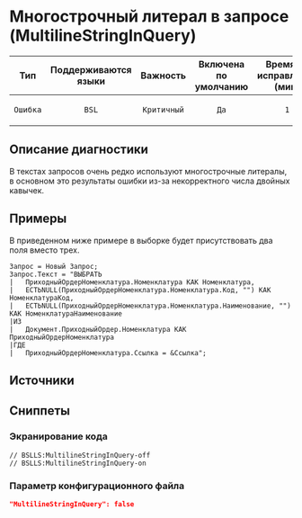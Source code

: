 # Многострочный литерал в запросе (MultilineStringInQuery)

|   Тип    |    Поддерживаются<br>языки    |  Важность   |    Включена<br>по умолчанию    |    Время на<br>исправление (мин)    |                             Теги                             |
|:--------:|:-----------------------------:|:-----------:|:------------------------------:|:-----------------------------------:|:------------------------------------------------------------:|
| `Ошибка` |             `BSL`             | `Критичный` |              `Да`              |                 `1`                 |       `badpractice`<br>`suspicious`<br>`unpredictable`       |

<!-- Блоки выше заполняются автоматически, не трогать -->
## Описание диагностики
<!-- Описание диагностики заполняется вручную. Необходимо понятным языком описать смысл и схему работу -->

В текстах запросов очень редко используют многострочные литералы, в основном это результаты ошибки из-за некорректного числа двойных кавычек.

## Примеры
<!-- В данном разделе приводятся примеры, на которые диагностика срабатывает, а также можно привести пример, как можно исправить ситуацию -->

В приведенном ниже примере в выборке будет присутствовать два поля вместо трех.

```bsl
Запрос = Новый Запрос;
Запрос.Текст = "ВЫБРАТЬ
|	ПриходныйОрдерНоменклатура.Номенклатура КАК Номенклатура,
|	ЕСТЬNULL(ПриходныйОрдерНоменклатура.Номенклатура.Код, "") КАК НоменклатураКод,
|	ЕСТЬNULL(ПриходныйОрдерНоменклатура.Номенклатура.Наименование, "") КАК НоменклатураНаименование
|ИЗ
|	Документ.ПриходныйОрдер.Номенклатура КАК ПриходныйОрдерНоменклатура
|ГДЕ
|	ПриходныйОрдерНоменклатура.Ссылка = &Ссылка";
```

## Источники
<!-- Необходимо указывать ссылки на все источники, из которых почерпнута информация для создания диагностики -->
<!-- Примеры источников

* Источник: [Стандарт: Тексты модулей](https://its.1c.ru/db/v8std#content:456:hdoc)
* Полезная информация: [Отказ от использования модальных окон](https://its.1c.ru/db/metod8dev#content:5272:hdoc)
* Источник: [Cognitive complexity, ver. 1.4](https://www.sonarsource.com/docs/CognitiveComplexity.pdf) -->

## Сниппеты

<!-- Блоки ниже заполняются автоматически, не трогать -->
### Экранирование кода

```bsl
// BSLLS:MultilineStringInQuery-off
// BSLLS:MultilineStringInQuery-on
```

### Параметр конфигурационного файла

```json
"MultilineStringInQuery": false
```
